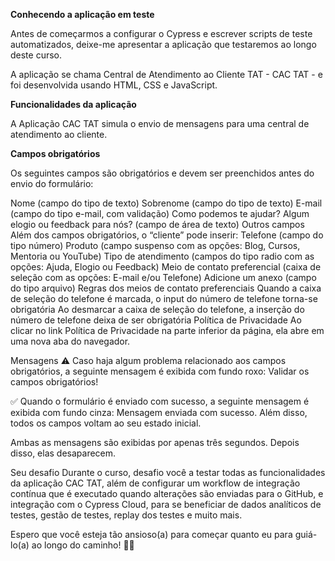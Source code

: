 **Conhecendo a aplicação em teste**

Antes de começarmos a configurar o Cypress e escrever scripts de teste automatizados, deixe-me apresentar a aplicação que testaremos ao longo deste curso.

A aplicação se chama Central de Atendimento ao Cliente TAT - CAC TAT - e foi desenvolvida usando HTML, CSS e JavaScript.

**Funcionalidades da aplicação**

A Aplicação CAC TAT simula o envio de mensagens para uma central de atendimento ao cliente.

**Campos obrigatórios**

Os seguintes campos são obrigatórios e devem ser preenchidos antes do envio do formulário:

Nome (campo do tipo de texto)
Sobrenome (campo do tipo de texto)
E-mail (campo do tipo e-mail, com validação)
Como podemos te ajudar? Algum elogio ou feedback para nós? (campo de área de texto)
Outros campos
Além dos campos obrigatórios, o “cliente” pode inserir:
Telefone (campo do tipo número)
Produto (campo suspenso com as opções: Blog, Cursos, Mentoria ou YouTube)
Tipo de atendimento (campos do tipo radio com as opções: Ajuda, Elogio ou Feedback)
Meio de contato preferencial (caixa de seleção com as opções: E-mail e/ou Telefone)
Adicione um anexo (campo do tipo arquivo)
Regras dos meios de contato preferenciais
Quando a caixa de seleção do telefone é marcada, o input do número de telefone torna-se obrigatória
Ao desmarcar a caixa de seleção do telefone, a inserção do número de telefone deixa de ser obrigatória
Política de Privacidade
Ao clicar no link Política de Privacidade na parte inferior da página, ela abre em uma nova aba do navegador.

Mensagens
⚠️ Caso haja algum problema relacionado aos campos obrigatórios, a seguinte mensagem é exibida com fundo roxo: Validar os campos obrigatórios!

✅ Quando o formulário é enviado com sucesso, a seguinte mensagem é exibida com fundo cinza: Mensagem enviada com sucesso. Além disso, todos os campos voltam ao seu estado inicial.

Ambas as mensagens são exibidas por apenas três segundos. Depois disso, elas desaparecem.

Seu desafio
Durante o curso, desafio você a testar todas as funcionalidades da aplicação CAC TAT, além de configurar um workflow de integração contínua que é executado quando alterações são enviadas para o GitHub, e integração com o Cypress Cloud, para se beneficiar de dados analíticos de testes, gestão de testes, replay dos testes e muito mais.

Espero que você esteja tão ansioso(a) para começar quanto eu para guiá-lo(a) ao longo do caminho! 🧑‍🏫
